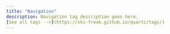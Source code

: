 ```yaml
---
title: "Navigation"
description: Navigation tag description goes here.
[See all tags -->](https://ski-freak.github.io/quartz/tags/)
---
```

